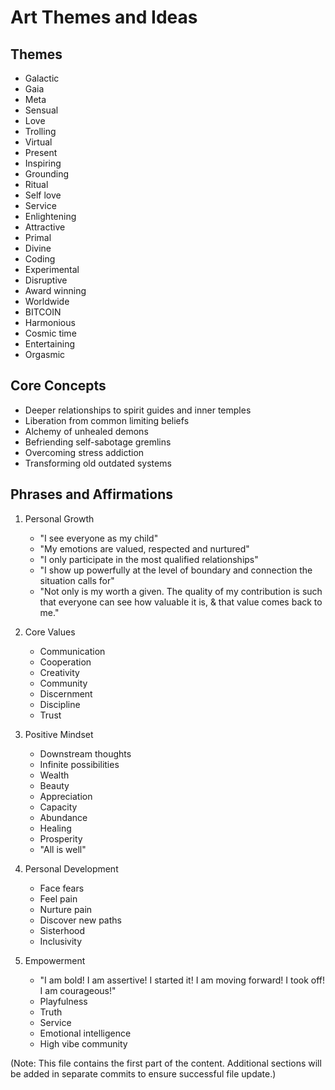 # Art Themes and Ideas

## Themes
- Galactic
- Gaia
- Meta
- Sensual
- Love
- Trolling
- Virtual
- Present
- Inspiring
- Grounding
- Ritual
- Self love
- Service
- Enlightening
- Attractive
- Primal
- Divine
- Coding
- Experimental
- Disruptive
- Award winning
- Worldwide
- BITCOIN
- Harmonious
- Cosmic time
- Entertaining
- Orgasmic

## Core Concepts
- Deeper relationships to spirit guides and inner temples
- Liberation from common limiting beliefs
- Alchemy of unhealed demons
- Befriending self-sabotage gremlins
- Overcoming stress addiction
- Transforming old outdated systems

## Phrases and Affirmations
1. Personal Growth
   - "I see everyone as my child"
   - "My emotions are valued, respected and nurtured"
   - "I only participate in the most qualified relationships"
   - "I show up powerfully at the level of boundary and connection the situation calls for"
   - "Not only is my worth a given. The quality of my contribution is such that everyone can see how valuable it is, & that value comes back to me."

2. Core Values
   - Communication
   - Cooperation
   - Creativity
   - Community
   - Discernment
   - Discipline
   - Trust

3. Positive Mindset
   - Downstream thoughts
   - Infinite possibilities
   - Wealth
   - Beauty
   - Appreciation
   - Capacity
   - Abundance
   - Healing
   - Prosperity
   - "All is well"

4. Personal Development
   - Face fears
   - Feel pain
   - Nurture pain
   - Discover new paths
   - Sisterhood
   - Inclusivity

5. Empowerment
   - "I am bold! I am assertive! I started it! I am moving forward! I took off! I am courageous!"
   - Playfulness
   - Truth
   - Service
   - Emotional intelligence
   - High vibe community

(Note: This file contains the first part of the content. Additional sections will be added in separate commits to ensure successful file update.)